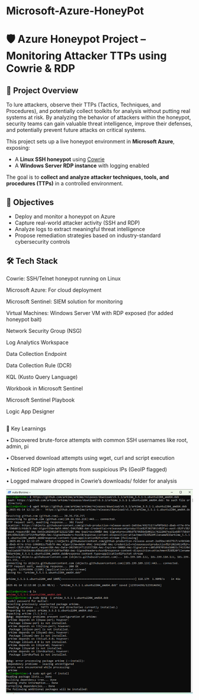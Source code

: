 # Microsoft-Azure-HoneyPot

# 🛡️ Azure Honeypot Project – Monitoring Attacker TTPs using Cowrie & RDP

## 📖 Project Overview

To lure attackers, observe their TTPs (Tactics, Techniques, and Procedures), and potentially collect toolkits for analysis without putting real systems at risk. By analyzing the behavior of attackers within the honeypot, security teams can gain valuable threat intelligence, improve their defenses, and potentially prevent future attacks on critical systems. 

This project sets up a live honeypot environment in **Microsoft Azure**, exposing:
- A **Linux SSH honeypot** using [Cowrie](https://github.com/cowrie/cowrie)
- A **Windows Server RDP instance** with logging enabled

The goal is to **collect and analyze attacker techniques, tools, and procedures (TTPs)** in a controlled environment.


## 🎯 Objectives

- Deploy and monitor a honeypot on Azure
- Capture real-world attacker activity (SSH and RDP)
- Analyze logs to extract meaningful threat intelligence
- Propose remediation strategies based on industry-standard cybersecurity controls


## 🛠️ Tech Stack

Cowrie: SSH/Telnet honeypot running on Linux

Microsoft Azure: For cloud deployment

Microsoft Sentinel: SIEM solution for monitoring

Virtual Machines: Windows Server VM with RDP exposed (for added honeypot bait)

Network Security Group (NSG)

Log Analytics Workspace

Data Collection Endpoint

Data Collection Rule (DCR)

KQL (Kusto Query Language) 

Workbook in Microsoft Sentinel

Microsoft Sentinel Playbook

Logic App Designer
##


🧠 Key Learnings

•	Discovered brute-force attempts with common SSH usernames like root, admin, pi

•	Observed download attempts using wget, curl and script execution

•	Noticed RDP login attempts from suspicious IPs (GeoIP flagged)

•	Logged malware dropped in Cowrie’s downloads/ folder for analysis



![image alt](https://github.com/mullarcyber/Arkime-images/blob/36e28a5cdc862881e7c6d63fe39ffa63d0eea830/1.png
)










